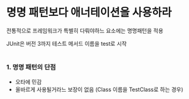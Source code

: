 # 명명 패턴보다 애너테이션을 사용하라

전통적으로 프레임워크가 특별히 다뤄야하느 요소에는 명명패턴을 적용

JUnit은 버전 3까지 테스트 메서드 이름을 test로 시작

#
### 1. 명명 패턴의 단점

- 오타에 민감
- 올바르게 사용될거라느 보장이 없음 (Class 이름을 TestClass로 하는 경우)
